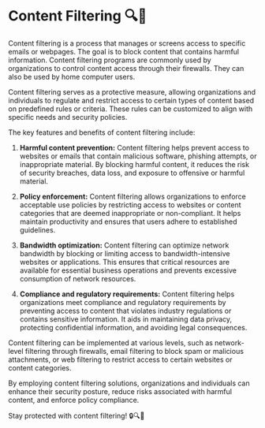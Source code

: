 # Content Filtering 🔍🚫

Content filtering is a process that manages or screens access to specific emails or webpages. The goal is to block content that contains harmful information. Content filtering programs are commonly used by organizations to control content access through their firewalls. They can also be used by home computer users.

Content filtering serves as a protective measure, allowing organizations and individuals to regulate and restrict access to certain types of content based on predefined rules or criteria. These rules can be customized to align with specific needs and security policies.

The key features and benefits of content filtering include:

1. **Harmful content prevention:** Content filtering helps prevent access to websites or emails that contain malicious software, phishing attempts, or inappropriate material. By blocking harmful content, it reduces the risk of security breaches, data loss, and exposure to offensive or harmful material.

2. **Policy enforcement:** Content filtering allows organizations to enforce acceptable use policies by restricting access to websites or content categories that are deemed inappropriate or non-compliant. It helps maintain productivity and ensures that users adhere to established guidelines.

3. **Bandwidth optimization:** Content filtering can optimize network bandwidth by blocking or limiting access to bandwidth-intensive websites or applications. This ensures that critical resources are available for essential business operations and prevents excessive consumption of network resources.

4. **Compliance and regulatory requirements:** Content filtering helps organizations meet compliance and regulatory requirements by preventing access to content that violates industry regulations or contains sensitive information. It aids in maintaining data privacy, protecting confidential information, and avoiding legal consequences.

Content filtering can be implemented at various levels, such as network-level filtering through firewalls, email filtering to block spam or malicious attachments, or web filtering to restrict access to certain websites or content categories.

By employing content filtering solutions, organizations and individuals can enhance their security posture, reduce risks associated with harmful content, and enforce policy compliance.

Stay protected with content filtering! 🔒🔍🚫